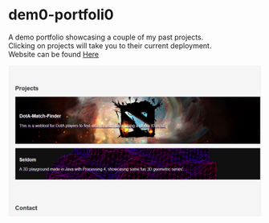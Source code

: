 # dem0-portfoli0

A demo portfolio showcasing a couple of my past projects.<br>
Clicking on projects will take you to their current deployment.<br>
Website can be found [Here](https://bergeb.github.io/dem0-portfoli0/)

![Portfolio Preview Image](https://github.com/BergEB/dem0-portfoli0/blob/main/Assets/images/protfolioSS.PNG?raw=true)
